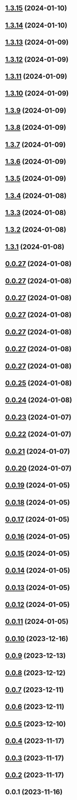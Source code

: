

## [1.3.15](https://github.com/safekids-ai/ml-models/compare/1.3.14...1.3.15) (2024-01-10)

## [1.3.14](https://github.com/safekids-ai/ml-models/compare/1.3.13...1.3.14) (2024-01-10)

## [1.3.13](https://github.com/safekids-ai/ml-models/compare/1.3.12...1.3.13) (2024-01-09)

## [1.3.12](https://github.com/safekids-ai/ml-models/compare/1.3.11...1.3.12) (2024-01-09)

## [1.3.11](https://github.com/safekids-ai/ml-models/compare/1.3.10...1.3.11) (2024-01-09)

## [1.3.10](https://github.com/safekids-ai/ml-models/compare/1.3.9...1.3.10) (2024-01-09)

## [1.3.9](https://github.com/safekids-ai/ml-models/compare/1.3.8...1.3.9) (2024-01-09)

## [1.3.8](https://github.com/safekids-ai/ml-models/compare/1.3.7...1.3.8) (2024-01-09)

## [1.3.7](https://github.com/safekids-ai/ml-models/compare/1.3.6...1.3.7) (2024-01-09)

## [1.3.6](https://github.com/safekids-ai/ml-models/compare/1.3.5...1.3.6) (2024-01-09)

## [1.3.5](https://github.com/safekids-ai/ml-models/compare/1.3.4...1.3.5) (2024-01-09)

## [1.3.4](https://github.com/safekids-ai/ml-models/compare/1.3.3...1.3.4) (2024-01-08)

## [1.3.3](https://github.com/safekids-ai/ml-models/compare/1.3.2...1.3.3) (2024-01-08)

## [1.3.2](https://github.com/safekids-ai/ml-models/compare/1.3.1...1.3.2) (2024-01-08)

## [1.3.1](https://github.com/safekids-ai/ml-models/compare/0.0.27...1.3.1) (2024-01-08)

## [0.0.27](https://github.com/safekids-ai/ml-models/compare/0.0.25...0.0.27) (2024-01-08)

## [0.0.27](https://github.com/safekids-ai/ml-models/compare/0.0.25...0.0.27) (2024-01-08)

## [0.0.27](https://github.com/safekids-ai/ml-models/compare/0.0.25...0.0.27) (2024-01-08)

## [0.0.27](https://github.com/safekids-ai/ml-models/compare/0.0.25...0.0.27) (2024-01-08)

## [0.0.27](https://github.com/safekids-ai/ml-models/compare/0.0.25...0.0.27) (2024-01-08)

## [0.0.27](https://github.com/safekids-ai/ml-models/compare/0.0.25...0.0.27) (2024-01-08)

## [0.0.27](https://github.com/safekids-ai/ml-models/compare/0.0.25...0.0.27) (2024-01-08)

## [0.0.25](https://github.com/safekids-ai/ml-models/compare/0.0.24...0.0.25) (2024-01-08)

## [0.0.24](https://github.com/safekids-ai/ml-models/compare/0.0.23...0.0.24) (2024-01-08)

## [0.0.23](https://github.com/safekids-ai/ml-models/compare/0.0.22...0.0.23) (2024-01-07)

## [0.0.22](https://github.com/safekids-ai/ml-models/compare/0.0.21...0.0.22) (2024-01-07)

## [0.0.21](https://github.com/safekids-ai/ml-models/compare/0.0.20...0.0.21) (2024-01-07)

## [0.0.20](https://github.com/safekids-ai/ml-models/compare/0.0.19...0.0.20) (2024-01-07)

## [0.0.19](https://github.com/safekids-ai/ml-models/compare/0.0.18...0.0.19) (2024-01-05)

## [0.0.18](https://github.com/safekids-ai/ml-models/compare/0.0.17...0.0.18) (2024-01-05)

## [0.0.17](https://github.com/safekids-ai/ml-models/compare/0.0.16...0.0.17) (2024-01-05)

## [0.0.16](https://github.com/safekids-ai/ml-models/compare/0.0.15...0.0.16) (2024-01-05)

## [0.0.15](https://github.com/safekids-ai/ml-models/compare/0.0.14...0.0.15) (2024-01-05)

## [0.0.14](https://github.com/safekids-ai/ml-models/compare/0.0.13...0.0.14) (2024-01-05)

## [0.0.13](https://github.com/safekids-ai/ml-models/compare/0.0.12...0.0.13) (2024-01-05)

## [0.0.12](https://github.com/safekids-ai/ml-models/compare/0.0.11...0.0.12) (2024-01-05)

## [0.0.11](https://github.com/safekids-ai/ml-models/compare/0.0.10...0.0.11) (2024-01-05)

## [0.0.10](https://github.com/safekids-ai/ml-models/compare/0.0.9...0.0.10) (2023-12-16)

## [0.0.9](https://github.com/safekids-ai/ml-models/compare/0.0.8...0.0.9) (2023-12-13)

## [0.0.8](https://github.com/safekids-ai/ml-models/compare/0.0.7...0.0.8) (2023-12-12)

## [0.0.7](https://github.com/safekids-ai/ml-models/compare/0.0.6...0.0.7) (2023-12-11)

## [0.0.6](https://github.com/safekids-ai/ml-models/compare/0.0.5...0.0.6) (2023-12-11)

## [0.0.5](https://github.com/safekids-ai/ml-models/compare/0.0.4...0.0.5) (2023-12-10)

## [0.0.4](https://github.com/safekids-ai/ml-models/compare/0.0.3...0.0.4) (2023-11-17)

## [0.0.3](https://github.com/safekids-ai/ml-models/compare/0.0.2...0.0.3) (2023-11-17)

## [0.0.2](https://github.com/safekids-ai/ml-models/compare/0.0.1...0.0.2) (2023-11-17)

## 0.0.1 (2023-11-16)
